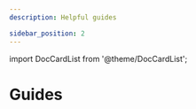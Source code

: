 ```yaml
---
description: Helpful guides

sidebar_position: 2
---
```


import DocCardList from '@theme/DocCardList';

# Guides

<DocCardList />
